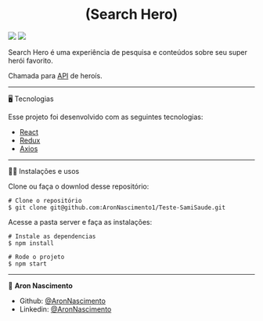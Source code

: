 
<h1 align="center">
  (Search Hero)
    </h1>

![](https://github.com/AronNascimento1/Teste-SamiSaude/blob/main/src/assets/to_readme/homepageseachhero.png)
![](https://github.com/AronNascimento1/Teste-SamiSaude/blob/main/src/assets/to_readme/biographyhero.png)

Search Hero é uma experiência de pesquisa e conteúdos sobre seu super herói favorito.

Chamada para [API](https://superheroapi.com/index.html) de heroís.

_________
🖥️ Tecnologias

Esse projeto foi desenvolvido com as seguintes tecnologias:

- [React](https://reactjs.org)
- [Redux](https://redux.js.org/)
- [Axios](https://www.npmjs.com/package/axios)

_________
🧑‍💻 Instalações e usos

Clone ou faça o downlod desse repositório:

```
# Clone o repositório
$ git clone git@github.com:AronNascimento1/Teste-SamiSaude.git
```

Acesse a pasta server e faça as instalações:

```
# Instale as dependencias
$ npm install

# Rode o projeto
$ npm start
```
_________

👤 **Aron Nascimento**
* Github: [@AronNascimento](https://github.com/AronNascimento1)
* Linkedin: [@AronNascimento](https://www.linkedin.com/in/aron-nascimento-a09bbba0/)

